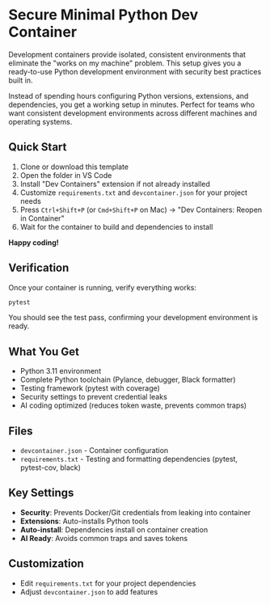 # Secure Minimal Python Dev Container

Development containers provide isolated, consistent environments that eliminate the "works on my machine" problem. This setup gives you a ready-to-use Python development environment with security best practices built in.

Instead of spending hours configuring Python versions, extensions, and dependencies, you get a working setup in minutes. Perfect for teams who want consistent development environments across different machines and operating systems.

## Quick Start

1. Clone or download this template
2. Open the folder in VS Code
3. Install "Dev Containers" extension if not already installed
4. Customize `requirements.txt` and `devcontainer.json` for your project needs
5. Press `Ctrl+Shift+P` (or `Cmd+Shift+P` on Mac) → "Dev Containers: Reopen in Container"
6. Wait for the container to build and dependencies to install

**Happy coding!**

## Verification

Once your container is running, verify everything works:

```bash
pytest
```

You should see the test pass, confirming your development environment is ready.

## What You Get

- Python 3.11 environment
- Complete Python toolchain (Pylance, debugger, Black formatter)
- Testing framework (pytest with coverage)
- Security settings to prevent credential leaks
- AI coding optimized (reduces token waste, prevents common traps)

## Files

- `devcontainer.json` - Container configuration
- `requirements.txt` - Testing and formatting dependencies (pytest, pytest-cov, black)

## Key Settings

- **Security**: Prevents Docker/Git credentials from leaking into container
- **Extensions**: Auto-installs Python tools
- **Auto-install**: Dependencies install on container creation
- **AI Ready**: Avoids common traps and saves tokens

## Customization

- Edit `requirements.txt` for your project dependencies
- Adjust `devcontainer.json` to add features
